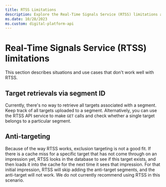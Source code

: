 ```yaml
---
title: RTSS Limitations
description: Explore the Real-Time Signals Service (RTSS) limitations and use cases that don't work well with RTSS.
ms.date: 10/28/2023
ms.custom: digital-platform-api
---
```


# Real-Time Signals Service (RTSS) limitations

This section describes situations and use cases that don't work well with RTSS.

## Target retrievals via segment ID

Currently, there's no way to retrieve all targets associated with a segment. Keep track of all targets uploaded to a segment. Alternatively, you can use the RTSS API service to make `GET` calls and check whether a single target belongs to a particular segment.

## Anti-targeting

Because of the way RTSS works, exclusion targeting is not a good fit. If there is a cache miss for a specific target that has not come through on an impression yet, RTSS looks in the database to see if this target exists, and then loads it into the cache for the next time it sees that impression. For that initial impression, RTSS will skip adding the anti-target segments, and the anti-target will not work. We do not currently recommend using RTSS in this scenario.
